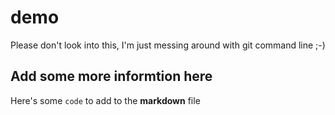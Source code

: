 # demo
Please don't look into this, I'm just messing around with git command line ;-)

## Add some more informtion here
Here's some `code` to add to the **markdown** file
